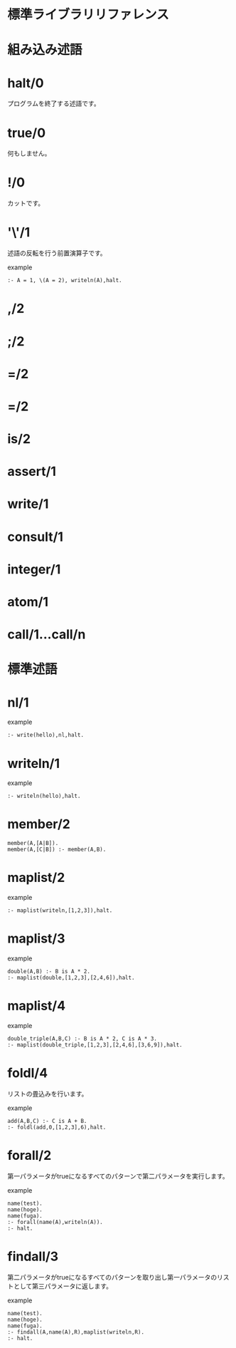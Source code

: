 # 標準ライブラリリファレンス

# 組み込み述語

# halt/0

  プログラムを終了する述語です。

# true/0

  何もしません。

# !/0

  カットです。

# '\\'/1

  述語の反転を行う前置演算子です。

  example

    :- A = 1, \(A = 2), writeln(A),halt.

# ,/2

# ;/2

# =/2
# \=/2
# is/2
# assert/1
# write/1
# consult/1
# integer/1
# atom/1
# call/1...call/n

# 標準述語

# nl/1

example

    :- write(hello),nl,halt.

# writeln/1

example

    :- writeln(hello),halt.

# member/2

    member(A,[A|B]).
    member(A,[C|B]) :- member(A,B).

# maplist/2

example

    :- maplist(writeln,[1,2,3]),halt.

# maplist/3

example

    double(A,B) :- B is A * 2.
    :- maplist(double,[1,2,3],[2,4,6]),halt.

# maplist/4

example

    double_triple(A,B,C) :- B is A * 2, C is A * 3.
    :- maplist(double_triple,[1,2,3],[2,4,6],[3,6,9]),halt.

# foldl/4

リストの畳込みを行います。

example

    add(A,B,C) :- C is A + B.
    :- foldl(add,0,[1,2,3],6),halt.

# forall/2

第一パラメータがtrueになるすべてのパターンで第二パラメータを実行します。

example

    name(test).
    name(hoge).
    name(fuga).
    :- forall(name(A),writeln(A)).
    :- halt.

# findall/3

第二パラメータがtrueになるすべてのパターンを取り出し第一パラメータのリストとして第三パラメータに返します。

example

    name(test).
    name(hoge).
    name(fuga).
    :- findall(A,name(A),R),maplist(writeln,R).
    :- halt.
